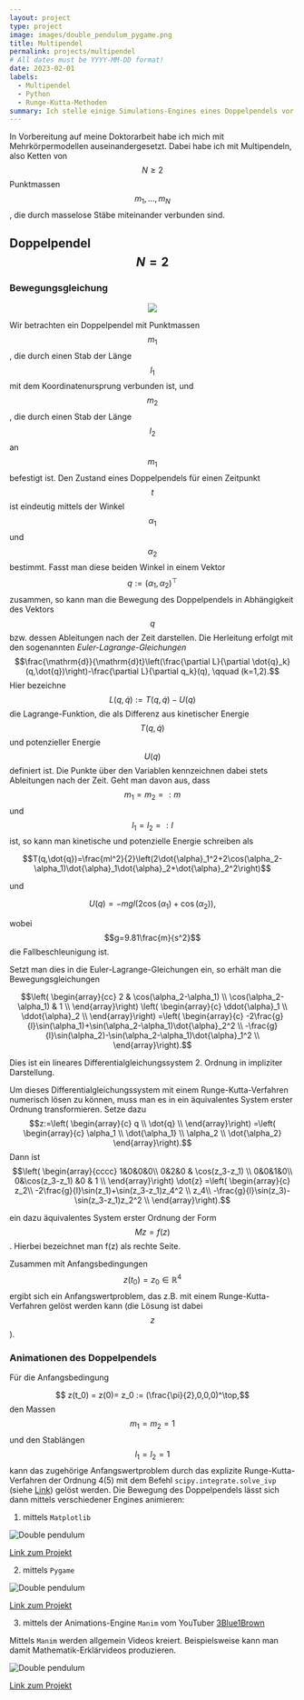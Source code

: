 ```yaml
---
layout: project
type: project
image: images/double_pendulum_pygame.png
title: Multipendel
permalink: projects/multipendel
# All dates must be YYYY-MM-DD format!
date: 2023-02-01
labels:
  - Multipendel
  - Python
  - Runge-Kutta-Methoden
summary: Ich stelle einige Simulations-Engines eines Doppelpendels vor.
---
```


In Vorbereitung auf meine Doktorarbeit habe ich mich mit Mehrkörpermodellen auseinandergesetzt. 
Dabei habe ich mit Multipendeln, also Ketten von $$N \geq 2$$ Punktmassen $$m_1,\dots,m_N$$, die durch masselose Stäbe miteinander verbunden sind.

## Doppelpendel $$N=2$$

### Bewegungsgleichung
<div class="ui small rounded images">
  <p align="center">
    <img class="ui image" src="../images/double_pendulum_scheme.png">
  </p> 
</div>

Wir betrachten ein Doppelpendel mit Punktmassen $$m_1$$, die durch einen Stab der Länge $$l_1$$ mit dem Koordinatenursprung verbunden ist, und $$m_2$$, die durch einen Stab der Länge $$l_2$$ an $$m_1$$ befestigt ist.
Den Zustand eines Doppelpendels für einen Zeitpunkt $$t$$ ist eindeutig mittels der Winkel $$\alpha_1$$ und $$\alpha_2$$ bestimmt. 
Fasst man diese beiden Winkel in einem Vektor $$q:=(\alpha_1,\alpha_2)^\top$$ zusammen, so kann man die Bewegung des Doppelpendels in Abhängigkeit des Vektors $$q$$ bzw. dessen Ableitungen nach der Zeit darstellen.
Die Herleitung erfolgt mit den sogenannten *Euler-Lagrange-Gleichungen*
$$\frac{\mathrm{d}}{\mathrm{d}t}\left(\frac{\partial L}{\partial \dot{q}_k}(q,\dot{q})\right)-\frac{\partial L}{\partial q_k}(q), \qquad (k=1,2).$$
Hier bezeichne $$L(q,\dot{q}):=T(q,\dot{q})-U(q)$$
die Lagrange-Funktion, die als Differenz aus kinetischer Energie $$T(q,\dot{q})$$ und potenzieller Energie $$U(q)$$ definiert ist.
Die Punkte über den Variablen kennzeichnen dabei stets Ableitungen nach der Zeit.
Geht man davon aus, dass $$m_1=m_2=:m$$ und $$l_1=l_2=:l$$ ist, so kann man kinetische und potenzielle Energie schreiben als

$$T(q,\dot{q})=\frac{ml^2}{2}\left(2\dot{\alpha}_1^2+2\cos(\alpha_2-\alpha_1)\dot{\alpha}_1\dot{\alpha}_2+\dot{\alpha}_2^2\right)$$

und 

$$U(q)=-mgl(2\cos(\alpha_1)+\cos(\alpha_2)),$$

wobei $$g=9.81\frac{m}{s^2}$$ die Fallbeschleunigung ist.

Setzt man dies in die Euler-Lagrange-Gleichungen ein, so erhält man die Bewegungsgleichungen

$$\left( \begin{array}{cc}
2 & \cos(\alpha_2-\alpha_1)  \\ 
\cos(\alpha_2-\alpha_1)  & 1  \\
\end{array}\right)
\left( \begin{array}{c}
\ddot{\alpha}_1   \\ 
\ddot{\alpha}_2   \\
\end{array}\right)
=\left( \begin{array}{c}
-2\frac{g}{l}\sin(\alpha_1)+\sin(\alpha_2-\alpha_1)\dot{\alpha}_2^2   \\ 
-\frac{g}{l}\sin(\alpha_2)-\sin(\alpha_2-\alpha_1)\dot{\alpha}_1^2   \\
\end{array}\right).$$

Dies ist ein lineares Differentialgleichungssystem 2. Ordnung in impliziter Darstellung.

Um dieses Differentialgleichungssystem mit einem Runge-Kutta-Verfahren numerisch lösen zu können, muss man es in ein äquivalentes System erster Ordnung transformieren.
Setze dazu $$z:=\left( \begin{array}{c}
q   \\ 
\dot{q}  \\
\end{array}\right)
=\left( \begin{array}{c}
\alpha_1 \\
\dot{\alpha_1}  \\ 
\alpha_2   \\
\dot{\alpha_2}
\end{array}\right).$$
Dann ist 
$$\left( \begin{array}{cccc}
1&0&0&0\\
0&2&0 & \cos(z_3-z_1)  \\ 
0&0&1&0\\
0&\cos(z_3-z_1) &0 & 1  \\
\end{array}\right)
\dot{z}
=\left( \begin{array}{c}
z_2\\
-2\frac{g}{l}\sin(z_1)+\sin(z_3-z_1)z_4^2   \\ 
z_4\\
-\frac{g}{l}\sin(z_3)-\sin(z_3-z_1)z_2^2   \\
\end{array}\right).$$

ein dazu äquivalentes System erster Ordnung der Form $$Mz=f(z)$$. Hierbei bezeichnet man f(z) als rechte Seite.

Zusammen mit Anfangsbedingungen $$ z(t_0) = z_0 \in \mathbb{R}^4$$ ergibt sich ein Anfangswertproblem,
das z.B. mit einem Runge-Kutta-Verfahren gelöst werden kann (die Lösung ist dabei $$z$$). 

### Animationen des Doppelpendels

Für die Anfangsbedingung

$$ z(t_0) = z(0)= z_0 := (\frac{\pi}{2},0,0,0)^\top,$$
den Massen $$m_1=m_2=1$$ und den Stablängen $$l_1=l_2=1$$
kann das zugehörige Anfangswertproblem durch das explizite Runge-Kutta-Verfahren der Ordnung 4(5) mit dem Befehl `scipy.integrate.solve_ivp` (siehe [Link](https://docs.scipy.org/doc/scipy/reference/generated/scipy.integrate.solve_ivp.html))
gelöst werden. Die Bewegung des Doppelpendels lässt sich dann mittels verschiedener Engines animieren:

1. mittels `Matplotlib`

![Double pendulum](../images/double-pendulum3_matplotlib.gif)

[Link zum Projekt](https://github.com/antonia-kaufmann/double_pendulum_matplotlib)


2. mittels `Pygame`

![Double pendulum](../images/double-pendulum.gif)

[Link zum Projekt](https://github.com/antonia-kaufmann/double_pendulum_pygame)



3. mittels der Animations-Engine `Manim` vom YouTuber [3Blue1Brown](https://www.3blue1brown.com/)

Mittels `Manim` werden allgemein Videos kreiert. Beispielsweise kann man damit Mathematik-Erklärvideos produzieren.

![Double pendulum](../images/double-pendulum_manim.gif)

[Link zum Projekt](https://github.com/antonia-kaufmann/double_pendulum_manim)








